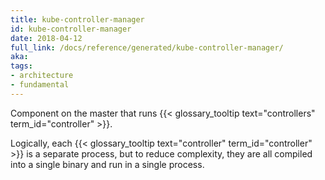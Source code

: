 ```yaml
---
title: kube-controller-manager
id: kube-controller-manager
date: 2018-04-12
full_link: /docs/reference/generated/kube-controller-manager/
aka: 
tags:
- architecture
- fundamental 
---
```

 Component on the master that runs {{< glossary_tooltip text="controllers" term_id="controller" >}}.

<!--more--> 

Logically, each {{< glossary_tooltip text="controller" term_id="controller" >}} is a separate process, but to reduce complexity, they are all compiled into a single binary and run in a single process.

